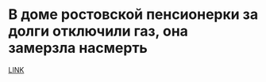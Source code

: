 # В доме ростовской пенсионерки за долги отключили газ, она замерзла насмерть



[LINK](https://varlamov.ru/4188900.html)